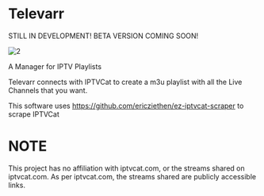 # Televarr
STILL IN DEVELOPMENT! BETA VERSION COMING SOON!

![2](https://user-images.githubusercontent.com/68285175/152268441-4a90df91-6fe5-471e-ac89-e2f8945a5097.png)

A Manager for IPTV Playlists

Televarr connects with IPTVCat to create a m3u playlist with all the Live Channels that you want.

This software uses https://github.com/ericziethen/ez-iptvcat-scraper to scrape IPTVCat

# NOTE
This project has no affiliation with iptvcat.com, or the streams shared on iptvcat.com. As per iptvcat.com, the streams shared are publicly accessible links.
